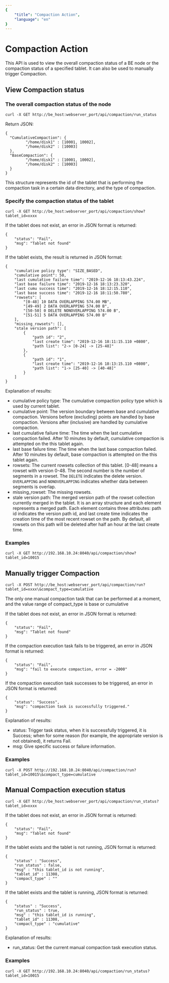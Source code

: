 ```yaml
---
{
    "title": "Compaction Action",
    "language": "en"
}
---
```


# Compaction Action

This API is used to view the overall compaction status of a BE node or the compaction status of a specified tablet. It can also be used to manually trigger Compaction.

## View Compaction status

### The overall compaction status of the node

```
curl -X GET http://be_host:webserver_port/api/compaction/run_status
```

Return JSON:

```
{
  "CumulativeCompaction": {
         "/home/disk1" : [10001, 10002],
         "/home/disk2" : [10003]
  },
  "BaseCompaction": {
         "/home/disk1" : [10001, 10002],
         "/home/disk2" : [10003]
  }
}
```

This structure represents the id of the tablet that is performing the compaction task in a certain data directory, and the type of compaction.

### Specify the compaction status of the tablet

```
curl -X GET http://be_host:webserver_port/api/compaction/show?tablet_id=xxxx
```

If the tablet does not exist, an error in JSON format is returned:

```
{
    "status": "Fail",
    "msg": "Tablet not found"
}
```

If the tablet exists, the result is returned in JSON format:

```
{
    "cumulative policy type": "SIZE_BASED",
    "cumulative point": 50,
    "last cumulative failure time": "2019-12-16 18:13:43.224",
    "last base failure time": "2019-12-16 18:13:23.320",
    "last cumu success time": "2019-12-16 18:12:15.110",
    "last base success time": "2019-12-16 18:11:50.780",
    "rowsets": [
        "[0-48] 10 DATA OVERLAPPING 574.00 MB",
        "[49-49] 2 DATA OVERLAPPING 574.00 B",
        "[50-50] 0 DELETE NONOVERLAPPING 574.00 B",
        "[51-51] 5 DATA OVERLAPPING 574.00 B"
    ],
    "missing_rowsets": [],
    "stale version path": [
        {
            "path id": "2",
            "last create time": "2019-12-16 18:11:15.110 +0800",
            "path list": "2-> [0-24] -> [25-48]"
        }, 
        {
            "path id": "1",
            "last create time": "2019-12-16 18:13:15.110 +0800",
            "path list": "1-> [25-40] -> [40-48]"
        }
    ]
}
```

Explanation of results:

* cumulative policy type: The cumulative compaction policy type which is used by current tablet.
* cumulative point: The version boundary between base and cumulative compaction. Versions before (excluding) points are handled by base compaction. Versions after (inclusive) are handled by cumulative compaction.
* last cumulative failure time: The time when the last cumulative compaction failed. After 10 minutes by default, cumulative compaction is attempted on the this tablet again.
* last base failure time: The time when the last base compaction failed. After 10 minutes by default, base compaction is attempted on the this tablet again.
* rowsets: The current rowsets collection of this tablet. [0-48] means a rowset with version 0-48. The second number is the number of segments in a rowset. The `DELETE` indicates the delete version. `OVERLAPPING` and `NONOVERLAPPING` indicates whether data between segments is overlap.
* missing_rowset: The missing rowsets.
* stale version path: The merged version path of the rowset collection currently merged in the tablet. It is an array structure and each element represents a merged path. Each element contains three attributes: path id indicates the version path id, and last create time indicates the creation time of the most recent rowset on the path. By default, all rowsets on this path will be deleted after half an hour at the last create time.

### Examples

```
curl -X GET http://192.168.10.24:8040/api/compaction/show?tablet_id=10015
```

## Manually trigger Compaction

```
curl -X POST http://be_host:webserver_port/api/compaction/run?tablet_id=xxxx\&compact_type=cumulative
```

The only one manual compaction task that can be performed at a moment, and the value range of compact_type is base or cumulative

If the tablet does not exist, an error in JSON format is returned:

```
{
    "status": "Fail",
    "msg": "Tablet not found"
}
```

If the compaction execution task fails to be triggered, an error in JSON format is returned:

```
{
    "status": "Fail",
    "msg": "fail to execute compaction, error = -2000"
}
```

If the compaction execution task successes to be triggered, an error in JSON format is returned:

```
{
    "status": "Success",
    "msg": "compaction task is successfully triggered."
}
```

Explanation of results:

* status: Trigger task status, when it is successfully triggered, it is Success; when for some reason (for example, the appropriate version is not obtained), it returns Fail.
* msg: Give specific success or failure information.

### Examples

```
curl -X POST http://192.168.10.24:8040/api/compaction/run?tablet_id=10015\&compact_type=cumulative
```

## Manual Compaction execution status

```
curl -X GET http://be_host:webserver_port/api/compaction/run_status?tablet_id=xxxx
```
If the tablet does not exist, an error in JSON format is returned:

```
{
    "status": "Fail",
    "msg": "Tablet not found"
}
```

If the tablet exists and the tablet is not running, JSON format is returned:

```
{
    "status" : "Success",
    "run_status" : false,
    "msg" : "this tablet_id is not running",
    "tablet_id" : 11308,
    "compact_type" : ""
}
```

If the tablet exists and the tablet is running, JSON format is returned:

```
{
    "status" : "Success",
    "run_status" : true,
    "msg" : "this tablet_id is running",
    "tablet_id" : 11308,
    "compact_type" : "cumulative"
}
```

Explanation of results:

* run_status: Get the current manual compaction task execution status.

### Examples

```
curl -X GET http://192.168.10.24:8040/api/compaction/run_status?tablet_id=10015

```